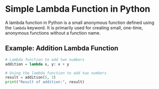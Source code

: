 # Simple Lambda Function in Python

A lambda function in Python is a small anonymous function defined using the `lambda` keyword. It is primarily used for creating small, one-time, anonymous functions without a function name.

## Example: Addition Lambda Function

```python
# Lambda function to add two numbers
addition = lambda x, y: x + y

# Using the lambda function to add two numbers
result = addition(5, 3)
print("Result of addition:", result)
